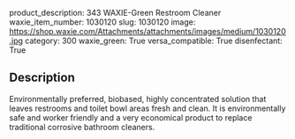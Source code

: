 product_description: 343 WAXIE-Green Restroom Cleaner
waxie_item_number: 1030120
slug: 1030120
image: https://shop.waxie.com/Attachments/attachments/images/medium/1030120.jpg
category: 300
waxie_green: True
versa_compatible: True
disenfectant: True

## Description
Environmentally preferred, biobased, highly concentrated solution that leaves restrooms and toilet bowl areas fresh and clean. It is environmentally safe and worker friendly and a very economical product to replace traditional corrosive bathroom cleaners.

